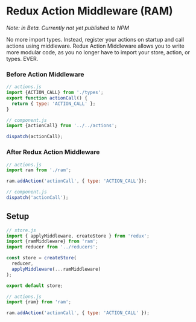 # Redux Action Middleware (RAM)

*Note: in Beta. Currently not yet published to NPM*

No more import types. Instead, register your actions on startup and call actions using middleware. Redux Action Middleware allows you to write more modular code, as you no longer have to import your store, action, or types. EVER.

### Before Action Middleware

```js
// actions.js
import {ACTION_CALL} from './types';
export function actionCall() {
  return { type: 'ACTION_CALL' };
}

// component.js
import {actionCall} from '../../actions';

dispatch(actionCall);
```

### After Redux Action Middleware

```js
// actions.js
import ram from './ram';

ram.addAction('actionCall', { type: 'ACTION_CALL'});

// component.js
dispatch('actionCall');
```


## Setup

```js
// store.js
import { applyMiddleware, createStore } from 'redux';
import {ramMiddleware} from 'ram';
import reducer from '../reducers';

const store = createStore(
  reducer,
  applyMiddleware(...ramMiddleware)
);

export default store;

// actions.js
import {ram} from 'ram';

ram.addAction('actionCall', { type: 'ACTION_CALL' });
```
